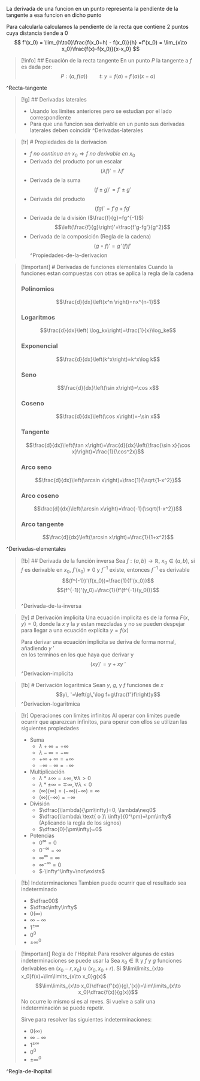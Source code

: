La derivada de una funcion en un punto representa la pendiente de la tangente a esa funcion en dicho punto

Para calcularla calculamos la pendiente de la recta que contiene 2 puntos cuya distancia tiende a 0
$$
f'(x_0) = \lim_{h\to0}\frac{f(x_0+h) - f(x_0)}{h} =f'(x_0) = \lim_{x\to x_0}\frac{f(x)-f(x_0)}{x-x_0}
$$
> [!info] ## Ecuación de la recta tangente
> En un punto $P$ la tangente a $f$ es dada por:
> $$ P:(a,f(a))\qquad t:\ y=f(a)+f'(a)(x-a)$$
> 
^Recta-tangente

> [!g] ## Derivadas laterales
> - Usando los limites anteriores pero se estudian por el lado correspondiente
> - Para que una funcion sea derivable en un punto sus derivadas laterales deben coincidir
^Derivadas-laterales

> [!r] # Propiedades de la derivacion
> - $f\ no\ continua\ en\ x_0\Rightarrow f \ no\ derivable\ en\ x_0$
> - Derivada del producto por un escalar$$(\lambda f)'=\lambda f'$$
> - Derivada de la suma$$(f\pm g)'=f'\pm g'$$
> - Derivada del producto$$(fg)'=f'g+fg'$$
> - Derivada de la división ($\frac{f}{g}=fg^{-1}$)$$\left(\frac{f}{g}\right)'=\frac{f'g-fg'}{g^2}$$
> - Derivada de la composición (Regla de la cadena) $$(g\circ f)'=g\,'(f)f'$$
^Propiedades-de-la-derivacion

> [!important] # Derivadas de funciones elementales 
> Cuando la funciones estan compuestas con otras se aplica la regla de la cadena
> ### Polinomios
> $$\frac{d}{dx}\left(x^n \right)=nx^{n-1}$$
> ### Logaritmos
> $$\frac{d}{dx}\left( \log_kx\right)=\frac{1}{x}\log_ke$$
> ### Exponencial
> $$\frac{d}{dx}\left(k^x\right)=k^x\log k$$
> ### Seno
> $$\frac{d}{dx}\left(\sin x\right)=\cos x$$
> ### Coseno
> $$\frac{d}{dx}\left(\cos x\right)=-\sin x$$
> ### Tangente
> $$\frac{d}{dx}\left(\tan x\right)=\frac{d}{dx}\left(\frac{\sin x}{\cos x}\right)=\frac{1}{\cos^2x}$$
> ### Arco seno
> $$\frac{d}{dx}\left(\arcsin x\right)=\frac{1}{\sqrt{1-x^2}}$$
> ### Arco coseno
> $$\frac{d}{dx}\left(\arcsin x\right)=\frac{-1}{\sqrt{1-x^2}}$$
> ### Arco tangente
> $$\frac{d}{dx}\left(\arcsin x\right)=\frac{1}{1+x^2}$$
> 
> 
^Derivadas-elementales

> [!b] ## Derivada de la función inversa
> Sea $f:(a,b)\to\mathbb{R}$, $x_0\in(a,b)$, si $f$ es derivable en $x_0$, $f'(x_0)\neq0$ y $f^{-1}$ existe, entonces $f^{-1}$ es derivable $$(f^{-1})'(f(x_0))=\frac{1}{f'(x_0)}$$$$(f^{-1})'(y_0)=\frac{1}{f'(f^{-1}(y_0))}$$    
^Derivada-de-la-inversa

> [!y] # Derivación implicita
> Una ecuación implicita es de la forma $F(x,y)=0$, donde la $x$ y la $y$ estan mezcladas y no se pueden despejar para llegar a una ecuación explícita $y=f(x)$ 
> 
> Para derivar una ecuación implicita se deriva de forma normal, añadiendo $y\ '$    
> en los terminos en los que haya que derivar y $$(xy)'=y+xy\ '$$
^Derivacion-implicita

> [!b] # Derivación logaritmica
> Sean $y$, $g$, y $f$ funciones de $x$ 
> $$y\, '=\left(g\,'\log f+g\frac{f'}f\right)y$$
^Derivacion-logaritmica

> [!r] Operaciones con limites infinitos
> Al operar con limites puede ocurrir que aparezcan infinitos, para operar con ellos se utilizan las siguientes propiedades
> - Suma
> 	- $\lambda + \infty = +\infty$
> 	- $\lambda - \infty = -\infty$
> 	- $+\infty + \infty = +\infty$
> 	- $-\infty - \infty = -\infty$
> - Multiplicación
> 	- $\lambda * \pm \infty = \pm\infty, \forall\lambda>0$
> 	- $\lambda * \pm \infty = \mp\infty, \forall\lambda<0$
> 	- $(\infty)(\infty) = (- \infty)(-\infty)=\infty$
> 	- $(\infty)(-\infty)=-\infty$
> - División
> 	- $\dfrac{\lambda}{\pm\infty}=0, \lambda\neq0$
> 	- $\dfrac{\lambda\ \text{ o }\  \infty}{0^\pm}=\pm\infty$ (Aplicando la regla de los signos)
> 	- $\dfrac{0}{\pm\infty}=0$
> - Potencias
> 	- $0^{\infty}=0$
> 	- $0^{-\infty}=\infty$
> 	- $\infty^\infty=\infty$
> 	- $\infty^{-\infty}=0$
> 	- $-\infty^\infty=\not\exists$
> 


> [!b] Indeterminaciones
> Tambien puede ocurrir que el resultado sea indeterminado
> - $\dfrac00$
> - $\dfrac\infty\infty$
> - $0(\infty)$
> - $\infty-\infty$
> - $1^{\pm\infty}$
> - $0^0$
> - $\pm\infty^0$


> [!important] Regla de l'Hôpital:
> Para resolver algunas de estas indeterminaciones se puede usar la 
> Sea $x_0\in\mathbb{R}$ y $f$ y $g$ funciones derivables en $(x_0-r, x_0)\cup(x_0, x_0+r)$. Si $\lim\limits_{x\to x_0}f(x)=\lim\limits_{x\to x_0}g(x)$ $$\lim\limits_{x\to x_0}\dfrac{f'(x)}{g\,'(x)}=\lim\limits_{x\to x_0}\dfrac{f(x)}{g(x)}$$
> No ocurre lo mismo si es al reves.
> Si vuelve a salir una indeterminación se puede repetir.
> 
> Sirve para resolver las siguientes indeterminaciones: 
> - $0(\infty)$
> - $\infty-\infty$
> - $1^{\pm\infty}$
> - $0^0$
> - $\pm\infty^0$
> 
^Regla-de-lhopital
